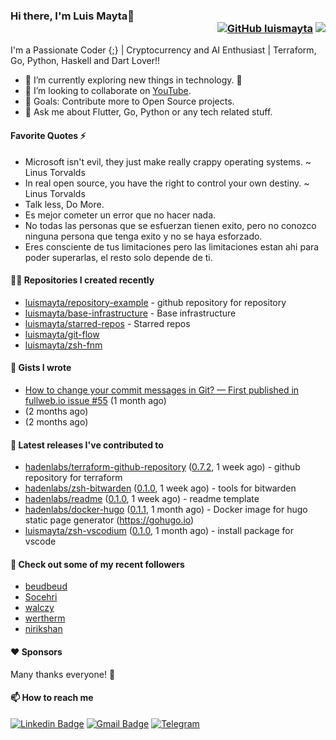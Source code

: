 ### Hi there, I'm Luis Mayta👋 <div align = 'right'> [![GitHub luismayta](https://img.shields.io/github/followers/luismayta?label=follow&style=social)](https://github.com/luismayta) ![](https://komarev.com/ghpvc/?username=luismayta&color=yellow)

I'm a Passionate Coder {;} | Cryptocurrency and AI Enthusiast | Terraform, Go, Python, Haskell and Dart Lover!!

- 🌱 I’m currently exploring new things in technology. 🤣
- 👯 I’m looking to collaborate on [YouTube](https://youtube.com/slovacus).
- 🥅 Goals: Contribute more to Open Source projects.
- 💬 Ask me about Flutter, Go, Python or any tech related stuff.

#### Favorite Quotes ⚡

* Microsoft isn't evil, they just make really crappy operating systems. ~ Linus Torvalds
* In real open source, you have the right to control your own destiny. ~ Linus Torvalds
* Talk less, Do More.
* Es mejor cometer un error que no hacer nada.
* No todas las personas que se esfuerzan tienen exito, pero no conozco ninguna persona que tenga exito y no se haya esforzado.
* Eres consciente de tus limitaciones pero las limitaciones estan ahi para poder superarlas, el resto solo depende de ti.


#### 👨‍💻 Repositories I created recently


- [luismayta/repository-example](https://github.com/luismayta/repository-example) - github repository for repository
- [luismayta/base-infrastructure](https://github.com/luismayta/base-infrastructure) - Base infrastructure
- [luismayta/starred-repos](https://github.com/luismayta/starred-repos) - Starred repos
- [luismayta/git-flow](https://github.com/luismayta/git-flow)
- [luismayta/zsh-fnm](https://github.com/luismayta/zsh-fnm)

#### 📓 Gists I wrote

- [How to change your commit messages in Git? — First published in fullweb.io issue #55](https://gist.github.com/ee9f83723b18caa34d538144c84f0cc3) (1 month ago)
- [](https://gist.github.com/580d065caebcf7549683c151ce1b450e) (2 months ago)
- [](https://gist.github.com/60f0987cc474c16bbfdd2212833ade2c) (2 months ago)

#### 🚀 Latest releases I've contributed to


- [hadenlabs/terraform-github-repository](https://github.com/hadenlabs/terraform-github-repository) ([0.7.2](https://github.com/hadenlabs/terraform-github-repository/releases/tag/0.7.2), 1 week ago) - github repository for terraform
- [hadenlabs/zsh-bitwarden](https://github.com/hadenlabs/zsh-bitwarden) ([0.1.0](https://github.com/hadenlabs/zsh-bitwarden/releases/tag/0.1.0), 1 week ago) - tools for bitwarden
- [hadenlabs/readme](https://github.com/hadenlabs/readme) ([0.1.0](https://github.com/hadenlabs/readme/releases/tag/0.1.0), 1 week ago) - readme template
- [hadenlabs/docker-hugo](https://github.com/hadenlabs/docker-hugo) ([0.1.1](https://github.com/hadenlabs/docker-hugo/releases/tag/0.1.1), 1 month ago) - Docker image for hugo static page generator (https://gohugo.io)
- [luismayta/zsh-vscodium](https://github.com/luismayta/zsh-vscodium) ([0.1.0](https://github.com/luismayta/zsh-vscodium/releases/tag/0.1.0), 1 month ago) - install package for vscode 

#### 👯 Check out some of my recent followers

- [beudbeud](https://github.com/beudbeud)
- [Socehri](https://github.com/Socehri)
- [walczy](https://github.com/walczy)
- [wertherm](https://github.com/wertherm)
- [nirikshan](https://github.com/nirikshan)

#### ❤️ Sponsors



Many thanks everyone! 🙏

#### 📫 How to reach me

[![Linkedin Badge](https://img.shields.io/badge/-luismayta-blue?style=flat-square&logo=Linkedin&logoColor=white&link=https://www.linkedin.com/in/luismayta/)](https://www.linkedin.com/in/luismayta/)
[![Gmail Badge](https://img.shields.io/badge/-slovacus@gmail.com-c14438?style=flat-square&logo=Gmail&logoColor=white&link=mailto:slovacus@gmail.com)](mailto:slovacus@gmail.com)
[![Telegram](https://img.shields.io/badge/Join%20us%20on-Telegram-blue?style=flat-square&logo=telegram)](https://t.me/luismayta)

